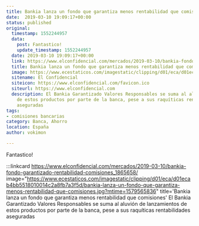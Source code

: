 ```yaml
---
title: Bankia lanza un fondo que garantiza menos rentabilidad que comisiones
date:  2019-03-10 19:09:17+00:00
status: published
original:
  timestamp: 1552244957
  data:
    post: Fantastico!
    update_timestamp: 1552244957
  date: 2019-03-10 19:09:17+00:00
  link: https://www.elconfidencial.com/mercados/2019-03-10/bankia-fondo-garantizado-rentabilidad-comisiones_1865658/
  title: Bankia lanza un fondo que garantiza menos rentabilidad que comisiones
  image: https://www.ecestaticos.com/imagestatic/clipping/d01/eca/d01ecab4bb5518010014c2a8fb7a3f5d/bankia-lanza-un-fondo-que-garantiza-menos-rentabilidad-que-comisiones.jpg?mtime=1579565836
  sitename: El Confidencial
  siteicon: https://www.elconfidencial.com/favicon.ico
  siteurl: https://www.elconfidencial.com
  description: El Bankia Garantizado Valores Responsables se suma al aluvión de lanzamientos
    de estos productos por parte de la banca, pese a sus raquíticas rentabilidades
    aseguradas
tags:
- comisiones bancarias
category: Banca, Ahorro
location: España
author: vokimon

---
```

Fantastico!

:::linkcard https://www.elconfidencial.com/mercados/2019-03-10/bankia-fondo-garantizado-rentabilidad-comisiones_1865658/ image="https://www.ecestaticos.com/imagestatic/clipping/d01/eca/d01ecab4bb5518010014c2a8fb7a3f5d/bankia-lanza-un-fondo-que-garantiza-menos-rentabilidad-que-comisiones.jpg?mtime=1579565836" title='Bankia lanza un fondo que garantiza menos rentabilidad que comisiones'
    El Bankia Garantizado Valores Responsables se suma al aluvión de lanzamientos de estos productos por parte de la banca, pese a sus raquíticas rentabilidades aseguradas

